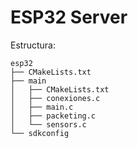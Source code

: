 # ESP32 Server

Estructura:

```
esp32
├── CMakeLists.txt
├── main
│   ├── CMakeLists.txt
│   ├── conexiones.c
│   ├── main.c
│   ├── packeting.c
│   └── sensors.c
└── sdkconfig
```
